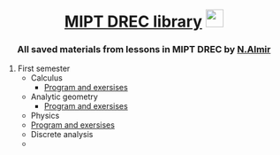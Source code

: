 <h1 align="center"> <a href="https://vk.com/drec_mipt" target="_blank">MIPT DREC library</a>
<img src="https://github.com/Volkodav07/B01-301/blob/main/logo.png" height="32"/></h1>
<h3 align="center">All saved materials from lessons in MIPT DREC by <a href="https://t.me/almirnasyrov" target="_blank">N.Almir</a> </h3>

1. First semester
   - Calculus
     - <a href="https://disk.yandex.ru/i/ZovcV4H3lYR2cw">Program and exersises</a>
   - Analytic geometry
     - <a href="https://disk.yandex.ru/i/3yrsucB3VZGN_w">Program and exersises</a>
    - Physics
     - <a href="https://disk.yandex.ru/i/3yrsucB3VZGN_w">Program and exersises</a>
    - Discrete analysis
     - <a href=""></a>
     
  

